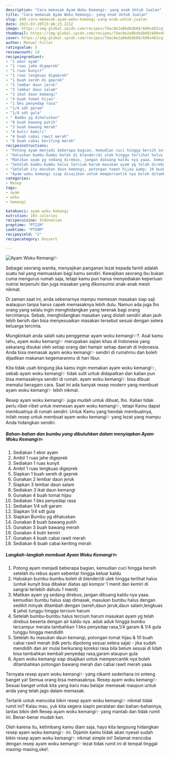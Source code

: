 ```yaml
---
description: "Cara memasak Ayam Woku Kemangi✨ yang enak Untuk Jualan"
title: "Cara memasak Ayam Woku Kemangi✨ yang enak Untuk Jualan"
slug: 449-cara-memasak-ayam-woku-kemangi-yang-enak-untuk-jualan
date: 2021-03-20T23:46:23.221Z
image: https://img-global.cpcdn.com/recipes/7dac8e2a8bdbdb88/680x482cq70/ayam-woku-kemangi✨-foto-resep-utama.jpg
thumbnail: https://img-global.cpcdn.com/recipes/7dac8e2a8bdbdb88/680x482cq70/ayam-woku-kemangi✨-foto-resep-utama.jpg
cover: https://img-global.cpcdn.com/recipes/7dac8e2a8bdbdb88/680x482cq70/ayam-woku-kemangi✨-foto-resep-utama.jpg
author: Manuel Fuller
ratingvalue: 5
reviewcount: 14
recipeingredient:
- "1 ekor ayam"
- "1 ruas jahe digeprek"
- "1 ruas kunyit"
- "1 ruas lengkuas digeprek"
- "1 buah sereh di geprek"
- "2 lembar daun jeruk"
- "3 lembar daun salam"
- "3 ikat daun kemangi"
- "4 buah tomat hijau"
- "1 bks penyedap rasa"
- "1/4 sdt garam"
- "1/4 sdt gula"
- " Bumbu yg dihaluskan"
- "8 buah bawang putih"
- "3 buah bawang merah"
- "4 butir kemiri"
- "4 buah cabai rawit merah"
- "6 buah cabai keriting merah"
recipeinstructions:
- "Potong ayam menjadi beberapa bagian, kemudian cuci hingga bersih setelah itu rebus ayam sebentar hingga keluar kaldu"
- "Haluskan bumbu-bumbu boleh di blender/di ulek hingga terlihat halus (untuk kunyit bisa dibakar diatas api kompor 1 menit dan kemiri di sangrai terlebih dahulu 1 menit)"
- "Matikan ayam yg sedang direbus, jangan dibuang kaldu nya yaaa. kemudian bumbu halus siap dimasak, masukan bumbu halus dengan sedikit minyak ditambah dengan (sereh,daun jeruk,daun salam,lengkuas &amp; jahe) tunggu hingga tercium harum"
- "Setelah bumbu-bumbu halus tercium harum masukan ayam yg telah direbus beserta dengan air kaldu nya. aduk aduk hingga bumbu tercampur merata tambahkan 1 bks penyedap rasa,1/4 garam &amp; 1/4 gula tunggu hingga mendidih"
- "Setelah itu masukan daun kemangi, potongan tomat hijau &amp; 10 buah cabai rawit merah (tdk perlu dipotong sesuai selera saja)  jika sudah mendidih dan air mulai berkurang koreksi rasa bila belum sesuai di lidah bisa tambahkan kembali penyedap rasa,garam ataupun gula"
- "Ayam woku kemangi siap disajikan untuk mempercantik nya boleh ditambahkan potongan bawang merah dan cabai rawit merah yaaa"
categories:
- Resep
tags:
- ayam
- woku
- kemangi

katakunci: ayam woku kemangi 
nutrition: 103 calories
recipecuisine: Indonesian
preptime: "PT22M"
cooktime: "PT50M"
recipeyield: "2"
recipecategory: Dessert

---
```



![Ayam Woku Kemangi✨](https://img-global.cpcdn.com/recipes/7dac8e2a8bdbdb88/680x482cq70/ayam-woku-kemangi✨-foto-resep-utama.jpg)

Sebagai seorang wanita, menyajikan panganan lezat kepada famili adalah suatu hal yang memuaskan bagi kamu sendiri. Kewajiban seorang ibu bukan cuma mengurus rumah saja, tetapi kamu pun harus menyediakan keperluan nutrisi terpenuhi dan juga masakan yang dikonsumsi anak-anak mesti nikmat.

Di zaman  saat ini, anda sebenarnya mampu memesan masakan siap saji walaupun tanpa harus capek memasaknya lebih dulu. Namun ada juga lho orang yang selalu ingin menghidangkan yang terenak bagi orang tercintanya. Sebab, menghidangkan masakan yang diolah sendiri akan jauh lebih bersih dan bisa menyesuaikan masakan tersebut sesuai dengan selera keluarga tercinta. 



Mungkinkah anda salah satu penggemar ayam woku kemangi✨?. Asal kamu tahu, ayam woku kemangi✨ merupakan sajian khas di Indonesia yang sekarang disukai oleh setiap orang dari hampir setiap daerah di Indonesia. Anda bisa memasak ayam woku kemangi✨ sendiri di rumahmu dan boleh dijadikan makanan kegemaranmu di hari libur.

Kita tidak usah bingung jika kamu ingin memakan ayam woku kemangi✨, sebab ayam woku kemangi✨ tidak sulit untuk didapatkan dan kalian pun bisa memasaknya sendiri di rumah. ayam woku kemangi✨ bisa dibuat memalui beragam cara. Saat ini ada banyak resep modern yang membuat ayam woku kemangi✨ lebih nikmat.

Resep ayam woku kemangi✨ juga mudah untuk dibuat, lho. Kalian tidak perlu ribet-ribet untuk memesan ayam woku kemangi✨, tetapi Kamu dapat membuatnya di rumah sendiri. Untuk Kamu yang hendak membuatnya, inilah resep untuk membuat ayam woku kemangi✨ yang lezat yang mampu Anda hidangkan sendiri.

<!--inarticleads1-->

##### Bahan-bahan dan bumbu yang dibutuhkan dalam menyiapkan Ayam Woku Kemangi✨:

1. Sediakan 1 ekor ayam
1. Ambil 1 ruas jahe digeprek
1. Sediakan 1 ruas kunyit
1. Ambil 1 ruas lengkuas digeprek
1. Siapkan 1 buah sereh di geprek
1. Gunakan 2 lembar daun jeruk
1. Siapkan 3 lembar daun salam
1. Sediakan 3 ikat daun kemangi
1. Gunakan 4 buah tomat hijau
1. Sediakan 1 bks penyedap rasa
1. Sediakan 1/4 sdt garam
1. Siapkan 1/4 sdt gula
1. Siapkan  Bumbu yg dihaluskan
1. Gunakan 8 buah bawang putih
1. Gunakan 3 buah bawang merah
1. Gunakan 4 butir kemiri
1. Gunakan 4 buah cabai rawit merah
1. Sediakan 6 buah cabai keriting merah




<!--inarticleads2-->

##### Langkah-langkah membuat Ayam Woku Kemangi✨:

1. Potong ayam menjadi beberapa bagian, kemudian cuci hingga bersih setelah itu rebus ayam sebentar hingga keluar kaldu
1. Haluskan bumbu-bumbu boleh di blender/di ulek hingga terlihat halus (untuk kunyit bisa dibakar diatas api kompor 1 menit dan kemiri di sangrai terlebih dahulu 1 menit)
1. Matikan ayam yg sedang direbus, jangan dibuang kaldu nya yaaa. kemudian bumbu halus siap dimasak, masukan bumbu halus dengan sedikit minyak ditambah dengan (sereh,daun jeruk,daun salam,lengkuas &amp; jahe) tunggu hingga tercium harum
1. Setelah bumbu-bumbu halus tercium harum masukan ayam yg telah direbus beserta dengan air kaldu nya. aduk aduk hingga bumbu tercampur merata tambahkan 1 bks penyedap rasa,1/4 garam &amp; 1/4 gula tunggu hingga mendidih
1. Setelah itu masukan daun kemangi, potongan tomat hijau &amp; 10 buah cabai rawit merah (tdk perlu dipotong sesuai selera saja)  - jika sudah mendidih dan air mulai berkurang koreksi rasa bila belum sesuai di lidah bisa tambahkan kembali penyedap rasa,garam ataupun gula
1. Ayam woku kemangi siap disajikan untuk mempercantik nya boleh ditambahkan potongan bawang merah dan cabai rawit merah yaaa




Ternyata resep ayam woku kemangi✨ yang nikamt sederhana ini enteng banget ya! Semua orang bisa memasaknya. Resep ayam woku kemangi✨ Sesuai banget untuk kita yang baru mau belajar memasak maupun untuk anda yang telah jago dalam memasak.

Tertarik untuk mencoba bikin resep ayam woku kemangi✨ nikmat tidak rumit ini? Kalau mau, yuk kita segera siapin peralatan dan bahan-bahannya, lantas bikin deh Resep ayam woku kemangi✨ yang mantab dan tidak rumit ini. Benar-benar mudah kan. 

Oleh karena itu, ketimbang kamu diam saja, hayo kita langsung hidangkan resep ayam woku kemangi✨ ini. Dijamin kamu tiidak akan nyesel sudah bikin resep ayam woku kemangi✨ nikmat simple ini! Selamat mencoba dengan resep ayam woku kemangi✨ lezat tidak rumit ini di tempat tinggal masing-masing,oke!.

